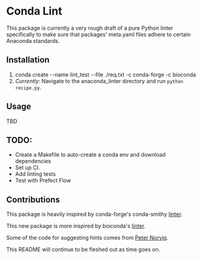 # Conda Lint

This package is currently a very rough draft of a pure Python linter specifically to make sure
that packages' meta.yaml files adhere to certain Anaconda standards.

## Installation
1. conda create --name lint_test --file ./req.txt -c conda-forge -c bioconda
2. *Currently*: Navigate to the anaconda_linter directory and run `python recipe.py`.

## Usage
TBD

## TODO:
- Create a Makefile to auto-create a conda env and download dependencies
- Set up CI.
- Add linting tests
- Test with Prefect Flow

## Contributions
This package is heavily inspired by conda-forge's conda-smithy [linter](https://github.com/conda-forge/conda-smithy/blob/5deae3b50c88eaf16a1514288b4dba8fe02dbf72/conda_smithy/lint_recipe.py).

This new package is more inspired by bioconda's [linter](https://github.com/bioconda/bioconda-utils/blob/master/bioconda_utils/lint/__init__.py).

Some of the code for suggesting hints comes from [Peter Norvig](http://norvig.com/spell-correct.html).

This README will continue to be fleshed out as time goes on.

